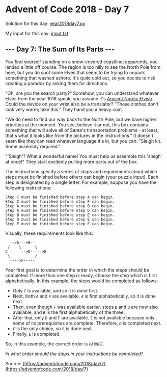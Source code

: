 # Advent of Code 2018 - Day 7

Solution for this day: [year2018day7.py](year2018day7.py)

My input for this day: [input.txt](input.txt)

## \--- Day 7: The Sum of Its Parts ---

You find yourself standing on a snow-covered coastline; apparently, you landed
a little off course. The region is too hilly to see the North Pole from here,
but you do spot some Elves that seem to be trying to unpack something that
washed ashore. It's quite cold out, so you decide to risk creating a paradox
by asking them for directions.

"Oh, are you the search party?" Somehow, you can understand whatever Elves
from the year 1018 speak; you assume it's [Ancient Nordic
Elvish](/2015/day/6). Could the device on your wrist also be a translator?
"Those clothes don't look very warm; take this." They hand you a heavy coat.

"We do need to find our way back to the North Pole, but we have higher
priorities at the moment. You see, believe it or not, this box contains
something that will solve all of Santa's transportation problems - at least,
that's what it looks like from the pictures in the instructions." It doesn't
seem like they can read whatever language it's in, but you can: "Sleigh kit.
Some assembly required."

"'Sleigh'? What a wonderful name! You must help us assemble this 'sleigh' at
once!" They start excitedly pulling more parts out of the box.

The instructions specify a series of _steps_ and requirements about which
steps must be finished before others can begin (your puzzle input). Each step
is designated by a single letter. For example, suppose you have the following
instructions:

    
    
    Step C must be finished before step A can begin.
    Step C must be finished before step F can begin.
    Step A must be finished before step B can begin.
    Step A must be finished before step D can begin.
    Step B must be finished before step E can begin.
    Step D must be finished before step E can begin.
    Step F must be finished before step E can begin.
    

Visually, these requirements look like this:

    
    
      -->A--->B--
     /    \      \
    C      -->D----->E
     \           /
      ---->F-----
    

Your first goal is to determine the order in which the steps should be
completed. If more than one step is ready, choose the step which is first
alphabetically. In this example, the steps would be completed as follows:

  * Only _`C`_ is available, and so it is done first.
  * Next, both `A` and `F` are available. _`A`_ is first alphabetically, so it is done next.
  * Then, even though `F` was available earlier, steps `B` and `D` are now also available, and _`B`_ is the first alphabetically of the three.
  * After that, only `D` and `F` are available. `E` is not available because only some of its prerequisites are complete. Therefore, _`D`_ is completed next.
  * _`F`_ is the only choice, so it is done next.
  * Finally, _`E`_ is completed.

So, in this example, the correct order is _`CABDFE`_.

_In what order should the steps in your instructions be completed?_



Source: [https://adventofcode.com/2018/day/7](https://adventofcode.com/2018/day/7)
